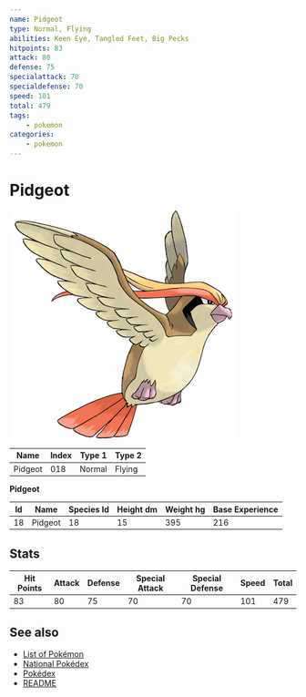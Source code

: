 ```yaml
---
name: Pidgeot
type: Normal, Flying
abilities: Keen Eye, Tangled Feet, Big Pecks
hitpoints: 83
attack: 80
defense: 75
specialattack: 70
specialdefense: 70
speed: 101
total: 479
tags:
    - pokemon
categories:
    - pokemon
---
```


# Pidgeot


![Pidgeot](images/018.png)

| **Name** | **Index** | **Type 1** | **Type 2** |
|----|----|----|----|
| Pidgeot | 018 | Normal | Flying  |

**Pidgeot** 




| **Id** | **Name** | **Species Id** | **Height dm** | **Weight hg** | **Base Experience** |
|--------|----------|----------------|------------|------------|---------------------|
| 18 | Pidgeot | 18 | 15 | 395 | 216 |



## Stats

| **Hit Points** | **Attack** | **Defense** | **Special Attack** | **Special Defense** | **Speed** | **Total** |
|----------------|------------|-------------|--------------------|---------------------|-----------|-----------|
| 83 | 80 | 75 | 70 | 70 | 101 | 479 |

## See also

- [List of Pokémon](../pokemon.md)
- [National Pokédex](../national_pokedex.md)
- [Pokédex](../pokedex.md)
- [README](../README.md)

